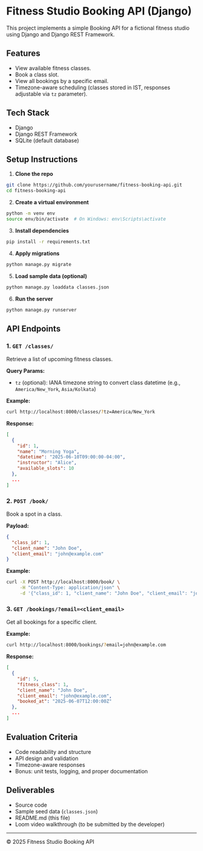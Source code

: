 # Fitness Studio Booking API (Django)

This project implements a simple Booking API for a fictional fitness studio using Django and Django REST Framework.

## Features

* View available fitness classes.
* Book a class slot.
* View all bookings by a specific email.
* Timezone-aware scheduling (classes stored in IST, responses adjustable via `tz` parameter).

## Tech Stack

* Django
* Django REST Framework
* SQLite (default database)

## Setup Instructions

1. **Clone the repo**

```bash
git clone https://github.com/yourusername/fitness-booking-api.git
cd fitness-booking-api
```

2. **Create a virtual environment**

```bash
python -m venv env
source env/bin/activate  # On Windows: env\Scripts\activate
```

3. **Install dependencies**

```bash
pip install -r requirements.txt
```

4. **Apply migrations**

```bash
python manage.py migrate
```

5. **Load sample data (optional)**

```bash
python manage.py loaddata classes.json
```

6. **Run the server**

```bash
python manage.py runserver
```

## API Endpoints

### 1. `GET /classes/`

Retrieve a list of upcoming fitness classes.

**Query Params:**

* `tz` (optional): IANA timezone string to convert class datetime (e.g., `America/New_York`, `Asia/Kolkata`)

**Example:**

```bash
curl http://localhost:8000/classes/?tz=America/New_York
```

**Response:**

```json
[
  {
    "id": 1,
    "name": "Morning Yoga",
    "datetime": "2025-06-10T09:00:00-04:00",
    "instructor": "Alice",
    "available_slots": 10
  },
  ...
]
```

### 2. `POST /book/`

Book a spot in a class.

**Payload:**

```json
{
  "class_id": 1,
  "client_name": "John Doe",
  "client_email": "john@example.com"
}
```

**Example:**

```bash
curl -X POST http://localhost:8000/book/ \
     -H "Content-Type: application/json" \
     -d '{"class_id": 1, "client_name": "John Doe", "client_email": "john@example.com"}'
```

### 3. `GET /bookings/?email=<client_email>`

Get all bookings for a specific client.

**Example:**

```bash
curl http://localhost:8000/bookings/?email=john@example.com
```

**Response:**

```json
[
  {
    "id": 5,
    "fitness_class": 1,
    "client_name": "John Doe",
    "client_email": "john@example.com",
    "booked_at": "2025-06-07T12:00:00Z"
  },
  ...
]
```

## Evaluation Criteria

* Code readability and structure
* API design and validation
* Timezone-aware responses
* Bonus: unit tests, logging, and proper documentation

## Deliverables

* Source code
* Sample seed data (`classes.json`)
* README.md (this file)
* Loom video walkthrough (to be submitted by the developer)

---

© 2025 Fitness Studio Booking API
